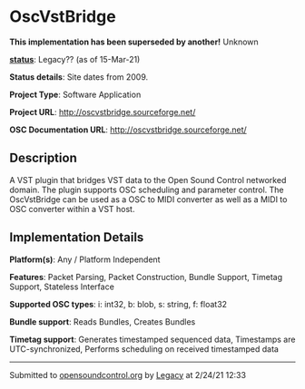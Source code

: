 # OscVstBridge

**This implementation has been superseded by another!**
Unknown

**[status](https://ccrma.stanford.edu/~matt/OSC/implementation-status.html)**: Legacy?? (as of 15-Mar-21)

**Status details**: 
Site dates from 2009. 

**Project Type**: Software Application

**Project URL**: <http://oscvstbridge.sourceforge.net/>

**OSC Documentation URL**: <http://oscvstbridge.sourceforge.net/>

## Description

A VST plugin that bridges VST data to the Open Sound Control networked domain. The plugin supports OSC scheduling and parameter control. The OscVstBridge can be used as a OSC to MIDI converter as well as a MIDI to OSC converter within a VST host.

## Implementation Details

**Platform(s)**: Any / Platform Independent

**Features**: Packet Parsing, Packet Construction, Bundle Support, Timetag Support, Stateless Interface

**Supported OSC types**: i: int32, b: blob, s: string, f: float32

**Bundle support**: Reads Bundles, Creates Bundles

**Timetag support**: Generates timestamped sequenced data, Timestamps are UTC-synchronized, Performs scheduling on received timestamped data

---
Submitted to [opensoundcontrol.org](https://opensoundcontrol.org) by [Legacy](https://web.archive.org) at 2/24/21 12:33
